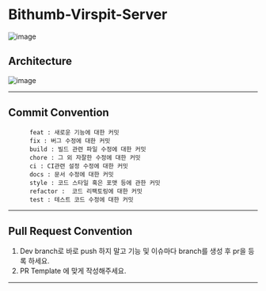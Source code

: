 # Bithumb-Virspit-Server

![image](https://user-images.githubusercontent.com/61967790/135897254-5dd573b1-a5c1-4ce0-8a63-f7c5849327c0.png)


## Architecture

![image](https://user-images.githubusercontent.com/61967790/136833631-ba2a1b9f-65fb-4042-aa37-16adf8764c2c.png)




---

## Commit Convention
   
          feat : 새로운 기능에 대한 커밋 
          fix : 버그 수정에 대한 커밋 
          build : 빌드 관련 파일 수정에 대한 커밋 
          chore : 그 외 자잘한 수정에 대한 커밋 
          ci : CI관련 설정 수정에 대한 커밋
          docs : 문서 수정에 대한 커밋
          style : 코드 스타일 혹은 포맷 등에 관한 커밋
          refactor :  코드 리팩토링에 대한 커밋
          test : 테스트 코드 수정에 대한 커밋
   
    
    

---

## Pull Request Convention
1. Dev branch로 바로 push 하지 말고 기능 및 이슈마다 branch를 생성 후 pr을 등록 하세요.
2. PR Template 에 맞게 작성해주세요.


---
